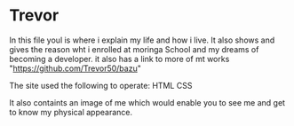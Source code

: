 # Trevor
In this file youl is where i explain my life and how i live.
It also shows and gives the reason wht i enrolled at moringa School and my dreams of becoming a developer.
it also has a link to more of mt works 
    "https://github.com/Trevor50/bazu"
    
The site used the following to operate:
  HTML
  CSS

It also containts an image of me which would enable you to see me and get to know my physical appearance.
